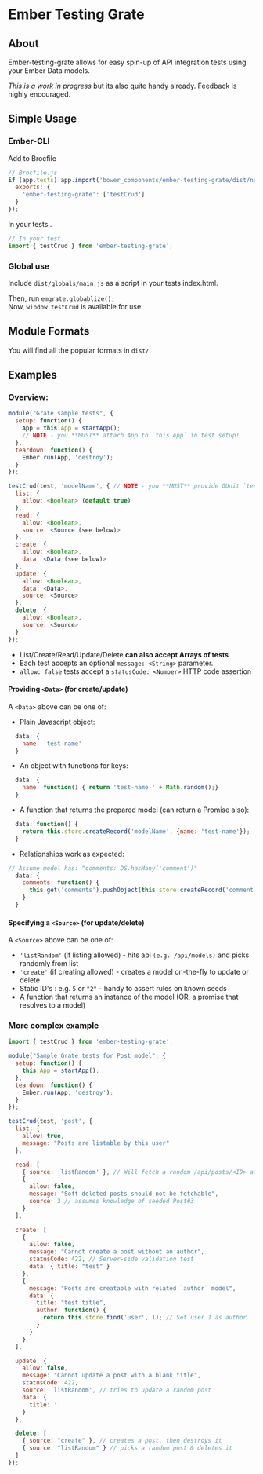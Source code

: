 Ember Testing Grate
===========

About
-----

Ember-testing-grate allows for easy spin-up of API integration tests 
using your Ember Data models.

*This is a work in progress* but its also quite handy already. Feedback
is highly encouraged.

Simple Usage
------------
### Ember-CLI

Add to Brocfile
```js
// Brocfile.js
if (app.tests) app.import('bower_components/ember-testing-grate/dist/named-amd/main.js', {
  exports: {
    'ember-testing-grate': ['testCrud']
  }
});
```
In your tests..
```js
// In your test
import { testCrud } from 'ember-testing-grate';
```

### Global use
Include `dist/globals/main.js` as a script in your tests index.html.

Then, run `emgrate.globablize();`  
Now, `window.testCrud` is available for use.


Module Formats
--------------

You will find all the popular formats in `dist/`.

Examples
--------

### Overview:

```js
module("Grate sample tests", {
  setup: function() {
    App = this.App = startApp();
    // NOTE - you **MUST** attach App to `this.App` in test setup!
  },
  teardown: function() {
    Ember.run(App, 'destroy');
  }
});

testCrud(test, 'modelName', { // NOTE - you **MUST** provide QUnit `test` function first!
  list: {
    allow: <Boolean> (default true)
  },
  read: {
    allow: <Boolean>,
    source: <Source (see below)>
  },
  create: {
    allow: <Boolean>,
    data: <Data (see below)>
  },
  update: {
    allow: <Boolean>,
    data: <Data>,
    source: <Source>
  },
  delete: {
    allow: <Boolean>,
    source: <Source>
  }
});
```

* List/Create/Read/Update/Delete **can also accept Arrays of tests**
* Each test accepts an optional `message: <String>` parameter.
* `allow: false` tests accept a `statusCode: <Number>` HTTP code assertion

#### Providing `<Data>` (for create/update)
A `<Data>` above can be one of:

* Plain Javascript object:
```js
  data: {
    name: 'test-name'
  }
```

* An object with functions for keys:
```js
  data: {
    name: function() { return 'test-name-' + Math.random();}
  }
```

* A function that returns the prepared model (can return a Promise also):
```js
  data: function() {
    return this.store.createRecord('modelName', {name: 'test-name'});
  }
```

* Relationships work as expected:
```js
// Assume model has: "comments: DS.hasMany('comment')"
  data: {
    comments: function() {
      this.get('comments').pushObject(this.store.createRecord('comment'));
    }
  }
```

#### Specifying a `<Source>` (for update/delete)
A `<Source>` above can be one of:
* `'listRandom'` (if listing allowed) - hits api `(e.g. /api/models)` and picks randomly from list
* `'create'` (if creating allowed) - creates a model on-the-fly to update or delete
* Static ID's : e.g. `5` or `"2"` - handy to assert rules on known seeds
* A function that returns an instance of the model (OR, a promise that resolves to a model)

### More complex example

```js
import { testCrud } from 'ember-testing-grate';

module("Sample Grate tests for Post model", {
  setup: function() {
    this.App = startApp();
  },
  teardown: function() {
    Ember.run(App, 'destroy');
  }
});

testCrud(test, 'post', {
  list: {
    allow: true,
    message: "Posts are listable by this user"
  },

  read: [
    { source: 'listRandom' }, // Will fetch a random /api/posts/<ID> after listing
    {
      allow: false,
      message: "Soft-deleted posts should not be fetchable",
      source: 3 // assumes knowledge of seeded Post#3
    }
  ],

  create: [
    {
      allow: false,
      message: "Cannot create a post without an author",
      statusCode: 422, // Server-side validation test
      data: { title: "test" }
    },
    {
      message: "Posts are creatable with related `author` model",
      data: {
        title: "test title",
        author: function() {
          return this.store.find('user', 1); // Set user 1 as author
        }
      }
    }
  ],

  update: {
    allow: false,
    message: "Cannot update a post with a blank title",
    statusCode: 422,
    source: 'listRandom', // tries to update a random post
    data: {
      title: ''
    }
  },

  delete: [
    { source: "create" }, // creates a post, then destroys it
    { source: "listRandom" } // picks a random post & deletes it
  ]
});

```
